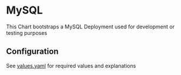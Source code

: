 # MySQL

This Chart bootstraps a MySQL Deployment used for development or testing purposes

## Configuration

See [values.yaml](https://github.com/t3n/helm-charts/blob/master/mysql/values.yaml) for required values and explanations
